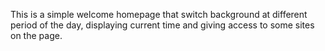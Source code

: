 This is a simple welcome homepage that switch background at different period of the day, displaying current time and giving access to some sites on the page.
